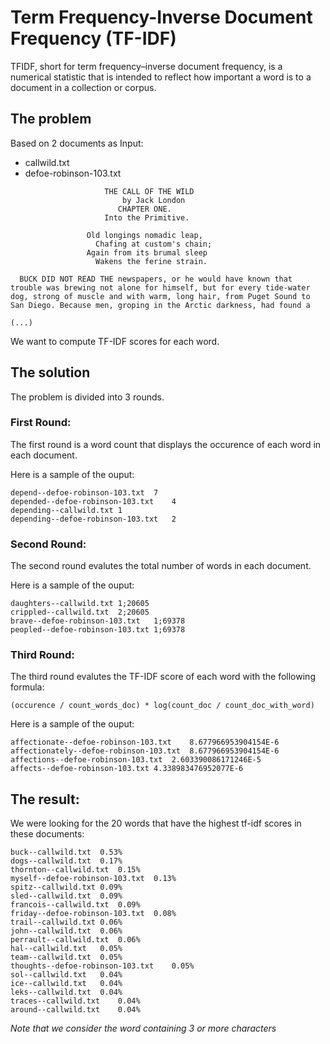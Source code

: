 # Term Frequency-Inverse Document Frequency (TF-IDF)

TFIDF, short for term frequency–inverse document frequency, is a numerical statistic that is intended to reflect how important a word is to a document in a collection or corpus.

## The problem

Based on 2 documents as Input:

- callwild.txt
- defoe-robinson-103.txt


```
                     THE CALL OF THE WILD
                         by Jack London
                        CHAPTER ONE.
                     Into the Primitive.

                 Old longings nomadic leap,
                   Chafing at custom's chain;
                 Again from its brumal sleep
                   Wakens the ferine strain.

  BUCK DID NOT READ THE newspapers, or he would have known that
trouble was brewing not alone for himself, but for every tide-water
dog, strong of muscle and with warm, long hair, from Puget Sound to
San Diego. Because men, groping in the Arctic darkness, had found a

(...)
```

We want to compute TF-IDF scores for each word.


## The solution

The problem is divided into 3 rounds.

### First Round:

The first round is a word count that displays the occurence of each word in each document.

Here is a sample of the ouput:

```
depend--defoe-robinson-103.txt	7
depended--defoe-robinson-103.txt	4
depending--callwild.txt	1
depending--defoe-robinson-103.txt	2
```

### Second Round:

The second round evalutes the total number of words in each document.

Here is a sample of the ouput:

```
daughters--callwild.txt	1;20605
crippled--callwild.txt	2;20605
brave--defoe-robinson-103.txt	1;69378
peopled--defoe-robinson-103.txt	1;69378
```

### Third Round:

The third round evalutes the TF-IDF score of each word with the following formula:

```
(occurence / count_words_doc) * log(count_doc / count_doc_with_word)
```

Here is a sample of the ouput:

```
affectionate--defoe-robinson-103.txt	8.677966953904154E-6
affectionately--defoe-robinson-103.txt	8.677966953904154E-6
affections--defoe-robinson-103.txt	2.603390086171246E-5
affects--defoe-robinson-103.txt	4.338983476952077E-6
```

## The result:

We were looking for the 20 words that have the highest tf-idf scores in these documents:

```
buck--callwild.txt	0.53%
dogs--callwild.txt	0.17%
thornton--callwild.txt	0.15%
myself--defoe-robinson-103.txt	0.13%
spitz--callwild.txt	0.09%
sled--callwild.txt	0.09%
francois--callwild.txt	0.09%
friday--defoe-robinson-103.txt	0.08%
trail--callwild.txt	0.06%
john--callwild.txt	0.06%
perrault--callwild.txt	0.06%
hal--callwild.txt	0.05%
team--callwild.txt	0.05%
thoughts--defoe-robinson-103.txt	0.05%
sol--callwild.txt	0.04%
ice--callwild.txt	0.04%
leks--callwild.txt	0.04%
traces--callwild.txt	0.04%
around--callwild.txt	0.04%
```
_Note that we consider the word containing 3 or more characters_

